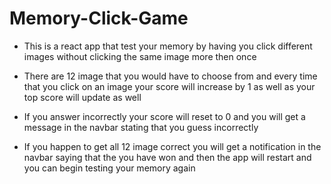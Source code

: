 # Memory-Click-Game

* This is a react app that test your memory by having you click different images without clicking
  the same image more then once

* There are 12 image that you would have to choose from and every time that you click on an image your
  score will increase by 1 as well as your top score will update as well

* If you answer incorrectly your score will reset to 0 and you will get a message in the navbar stating that 
  you guess incorrectly

* If you happen to get all 12 image correct you will get a notification in the navbar saying that the you have won
  and then the app will restart and you can begin testing your memory again
